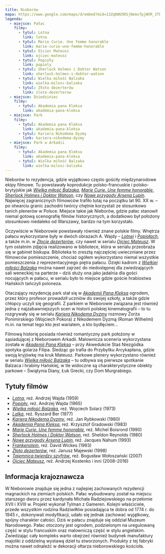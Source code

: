 ```yaml
---
title: Nieborów
mapa: https://www.google.com/maps/d/embed?mid=13ZqKWU5RSjNemsfpjWVR_JTEloc
legenda: 
  - miejsce: Pałac
    filmy: 
      - tytul: Lotna
        link: lotna
      - tytul: Marie Curie. Une femme honorable
        link: marie-curie-une-femme-honorable
      - tytul: Ojciec Mateusz
        link: ojciec-mateusz
      - tytul: Popioły
        link: popioly
      - tytul: Sherlock Holmes i Doktor Watson
        link: sherlock-holmes-i-doktor-watson
      - tytul: Wielka miłość Balzaka
        link: wielka-milosc-balzaka
      - tytul: Złoto dezerterów
        link: zloto-dezerterow
  - miejsce: Dziedziniec
    filmy: 
      - tytul: Akademia pana Kleksa
        link: akademia-pana-kleksa
  - miejsce: Park
    filmy: 
      - tytul: Akademia pana Kleksa
        link: akademia-pana-kleksa
      - tytul: Kariera Nikodema Dyzmy
        link: kariera-nikodema-dyzmy
  - miejsce: Park w Arkadii
    filmy: 
      - tytul: Akademia pana Kleksa
        link: akademia-pana-kleksa
      - tytul: Wielka miłość Balzaka
        link: wielka-milosc-balzaka
---
```


Nieborów to rezydencja, gdzie wyjątkowo często gościły międzynarodowe ekipy filmowe. Tu powstawały koprodukcje polsko-francuskie i polsko-brytyjskie jak [*Wielka miłość Balzaka*](/filmy/wielka-milosc-balzaka/), [*Marie Curie. Une femme honorable*](/filmy/marie-curie-une-femme-honorable/), [*Sherlock Holmes i Doktor Watson*](/filmy/sherlock-holmes-i-doktor-watson/), czy [*Nowe przygody Arsena Lupin*](/filmy/nowe-przygody-arsena-lupin/). Najwięcej zagranicznych filmowców trafiło tutaj na początku lat 90. XX w. – po otwarciu granic zachodni twórcy chętnie korzystali ze stosunkowo tanich plenerów w Polsce. Miejsce takie jak Nieborów, gdzie pałac stanowił niemal gotową scenografię filmów historycznych, a dodatkowo był położony stosunkowo niedaleko od Warszawy, bardzo na tym korzystało. 

Oczywiście w Nieborowie powstawały również znane polskie filmy. Wnętrza pałacu wykorzystane były w dwóch obrazach A. Wajdy – [*Lotnej*](/filmy/lotna/) i [*Popiołach*](/filmy/popioly/), a także m.in. w [*Złocie dezerterów*](/filmy/zloto-dezerterow/), czy nawet w serialu [*Ojciec Mateusz*](/filmy/ojciec-mateusz/). W tym ostatnim zdjęcia realizowano w bibliotece, która w serialu przeobraża się w gabinet biskupa. Biblioteka to zresztą najczęściej uwieczniane przez filmowców pomieszczenie, chociaż ogółem wykorzystano niemal wszystkie pomieszczenia z reprezentacyjnego piętra pałacu. Dzięki kadrom z [*Wielkiej miłości Balzaka*](/filmy/wielka-milosc-balzaka/) można nawet zajrzeć do niedostępnej dla zwiedzających sali weneckiej na parterze – dziś służy ona jako jadalnia dla gości nocujących w pałacu, w serialu było to miejsce gdzie goście hrabiostwa Hańskich tańczyli poloneza. 

Otaczający rezydencję park stał się w [*Akademii Pana Kleksa*](/filmy/akademia-pana-kleksa/) ogrodem, przez który profesor prowadził uczniów do swojej szkoły, a także gdzie chłopcy uczyli się geografii. Z parkiem w Nieborowie związana jest również jedna z najzabawniejszych scen w historii polskiej kinematografii – to tu rozgrywały się w serialu [*Kariera Nikodema Dyzmy*](/filmy/kariera-nikodema-dyzmy/) rozmowy Żorża Ponimirskiego (Wojciech Pokora) z Nikodemem Dyzmą (Roman Wilhelmi) m.in. na temat tego kto jest wariatem, a kto bydlęciem... 

Filmową historię posiada również romantyczny park położony w sąsiadującej z Nieborowem Arkadii. Malownicza sceneria wykorzystana została w [*Akademii Pana Kleksa*](/filmy/akademia-pana-kleksa/) – przy Akwedukcie Staś Niezgódka spotyka golarza Filipa. Śledząc go trafia do Przybytku Arcykapłana, gdzie swoją kryjówkę ma kruk Mateusz. Parkowe plenery wykorzystano również w serialu [*Wielka miłość Balzaka*](/filmy/wielka-milosc-balzaka/) – tu odbywa się pierwsze spotkanie Balzaca i hrabiny Hańskiej, w tle widoczne są charakterystyczne obiekty parkowe – Świątynia Diany, Łuk Grecki, czy Dom Murgrabiego.

## Tytuły filmów

- [*Lotna*](/filmy/lotna/), reż. Andrzej Wajda (1959)
- [*Popioły*](/filmy/popioly/), reż. Andrzej Wajda (1965)
- [*Wielka miłość Balzaka*](/filmy/wielka-milosc-balzaka/), reż. Wojciech Solarz (1973)
- [*Lalka*](/filmy/lalka/), reż. Ryszard Ber (1977)
- [*Kariera Nikodema Dyzmy*](/filmy/kariera-nikodema-dyzmy/), reż. Jan Rybkowski (1980)
- [*Akademia Pana Kleksa*](/filmy/akademia-pana-kleksa/), reż. Krzysztof Gradowski (1983)
- [*Marie Curie. Une femme honorable*](/filmy/marie-curie-une-femme-honorable/), reż. Michel Boisrond (1990)
- [*Sherlock Holmes i Doktor Watson*](/filmy/sherlock-holmes-i-doktor-watson/), reż. Sheldon Reynolds (1980)
- [*Nowe przygody Arsena Lupin*](/filmy/nowe-przygody-arsena-lupin/), reż. Jacques Nahum (1993)
- [*Frankenstein*](/filmy/frankenstein/), reż. David Wickes (1993)
- [*Złoto dezerterów*](/filmy/zloto-dezerterow/), reż. Janusz Majewski (1998)
- [*Tajemnica twierdzy szyfrów*](/filmy/tajemnica-twierdzy-szyfrow/), reż. Bogusław Wołoszański (2007)
- [*Ojciec Mateusz*](/filmy/ojciec-mateusz/), reż. Andrzej Kostenko i inni (2008–2016)

## Informacja krajoznawcza

W Nieborowie znajduje się jedna z najlepiej zachowanych rezydencji magnackich na ziemiach polskich. Pałac wybudowany został na miejscu starszego dworu przez kardynała Michała Radziejowskiego na przełomie XVII i XVIII w. Projekt wykonał Tylman z Gameren. Kolejni właściciele, przede wszystkim rodzina Radziwiłłów posiadająca te dobra od 1774 r. do 1945 r., dokonywali modyfikacji, udało się jednak zachować wyjątkowy, spójny charakter całości. Dziś w pałacu znajduje się oddział Muzeum Narodowego. Pałac otoczony jest ogrodem, podzielonym na uregulowaną część w stylu francuskim oraz malowniczą część w stylu angielskim. Zwiedzając cały kompleks warto obejrzeć również budynek manufaktury majoliki z oddzielną wystawą dzieł tu stworzonych. Produkty z tej fabryki można nawet odnaleźć w dekoracji ołtarza nieborowskiego kościoła.